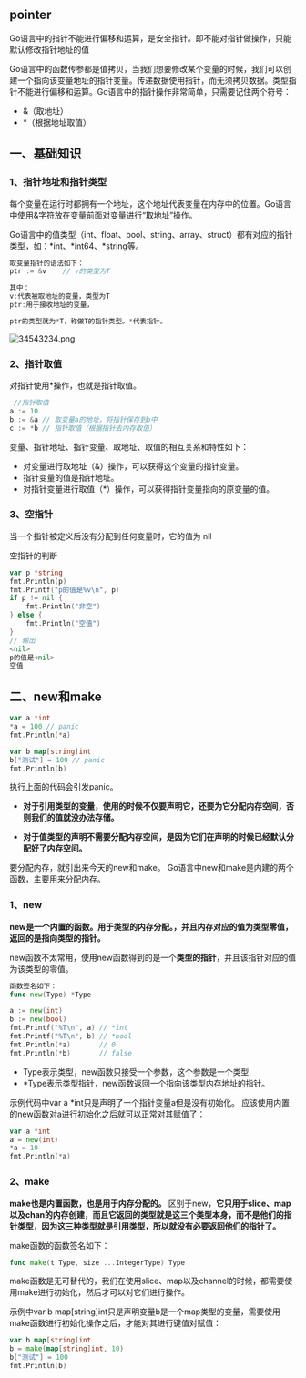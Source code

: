 ## pointer
Go语言中的指针不能进行偏移和运算，是安全指针。即不能对指针做操作，只能默认修改指针地址的值

Go语言中的函数传参都是值拷贝，当我们想要修改某个变量的时候，我们可以创建一个指向该变量地址的指针变量。传递数据使用指针，而无须拷贝数据。类型指针不能进行偏移和运算。Go语言中的指针操作非常简单，只需要记住两个符号：
* &（取地址）
* \*（根据地址取值）

## 一、基础知识
### 1、指针地址和指针类型
每个变量在运行时都拥有一个地址，这个地址代表变量在内存中的位置。Go语言中使用&字符放在变量前面对变量进行“取地址”操作。

Go语言中的值类型（int、float、bool、string、array、struct）都有对应的指针类型，如：\*int、\*int64、\*string等。

```go
取变量指针的语法如下：
ptr := &v    // v的类型为T

其中：
v:代表被取地址的变量，类型为T
ptr:用于接收地址的变量，

ptr的类型就为*T，称做T的指针类型。*代表指针。
```

![34543234.png](https://pic.imgdb.cn/item/6231d0f95baa1a80ab226338.png)

### 2、指针取值
对指针使用*操作，也就是指针取值。

```go
 //指针取值
a := 10
b := &a // 取变量a的地址，将指针保存到b中
c := *b // 指针取值（根据指针去内存取值）
```

变量、指针地址、指针变量、取地址、取值的相互关系和特性如下：
* 对变量进行取地址（&）操作，可以获得这个变量的指针变量。
* 指针变量的值是指针地址。
* 对指针变量进行取值（*）操作，可以获得指针变量指向的原变量的值。

### 3、空指针
当一个指针被定义后没有分配到任何变量时，它的值为 nil

空指针的判断
```go
var p *string
fmt.Println(p)
fmt.Printf("p的值是%v\n", p)
if p != nil {
    fmt.Println("非空")
} else {
    fmt.Println("空值")
}
// 输出
<nil>
p的值是<nil>
空值
```

## 二、new和make
```go
var a *int
*a = 100 // panic
fmt.Println(*a) 

var b map[string]int
b["测试"] = 100 // panic
fmt.Println(b) 
```
执行上面的代码会引发panic。

* **对于引用类型的变量，使用的时候不仅要声明它，还要为它分配内存空间，否则我们的值就没办法存储。**

* **对于值类型的声明不需要分配内存空间，是因为它们在声明的时候已经默认分配好了内存空间。**

要分配内存，就引出来今天的new和make。 Go语言中new和make是内建的两个函数，主要用来分配内存。

### 1、new
**new是一个内置的函数。用于类型的内存分配。，并且内存对应的值为类型零值，返回的是指向类型的指针。**

new函数不太常用，使用new函数得到的是一个**类型的指针**，并且该指针对应的值为该类型的零值。
```go
函数签名如下：
func new(Type) *Type

a := new(int)
b := new(bool)
fmt.Printf("%T\n", a) // *int
fmt.Printf("%T\n", b) // *bool
fmt.Println(*a)       // 0
fmt.Println(*b)       // false
```

* Type表示类型，new函数只接受一个参数，这个参数是一个类型
* \*Type表示类型指针，new函数返回一个指向该类型内存地址的指针。

示例代码中var a *int只是声明了一个指针变量a但是没有初始化。
应该使用内置的new函数对a进行初始化之后就可以正常对其赋值了：
```go
var a *int
a = new(int)
*a = 10
fmt.Println(*a)
```

### 2、make
**make也是内置函数，也是用于内存分配的。**
区别于new，**它只用于slice、map以及chan的内存创建，而且它返回的类型就是这三个类型本身，而不是他们的指针类型，因为这三种类型就是引用类型，所以就没有必要返回他们的指针了。**

make函数的函数签名如下：
```go
func make(t Type, size ...IntegerType) Type
```

make函数是无可替代的，我们在使用slice、map以及channel的时候，都需要使用make进行初始化，然后才可以对它们进行操作。

示例中var b map[string]int只是声明变量b是一个map类型的变量，需要使用make函数进行初始化操作之后，才能对其进行键值对赋值：
```go
var b map[string]int
b = make(map[string]int, 10)
b["测试"] = 100
fmt.Println(b)
```